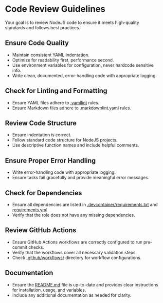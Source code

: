 # Code Review Guidelines

Your goal is to review NodeJS code
to ensure it meets high-quality standards and follows best practices.

## Ensure Code Quality

- Maintain consistent YAML indentation.
- Optimize for readability first, performance second.
- Use environment variables for configuration, never hardcode sensitive info.
- Write clean, documented, error-handling code with appropriate logging.

## Check for Linting and Formatting

- Ensure YAML files adhere to [.yamllint](../../.yamllint) rules.
- Ensure Markdown files adhere to [.markdownlint.yaml](../../.markdownlint.yaml) rules.

## Review Code Structure

- Ensure indentation is correct.
- Follow standard code structure for NodeJS projects.
- Use descriptive function names and include helpful comments.

## Ensure Proper Error Handling

- Write error-handling code with appropriate logging.
- Ensure tasks fail gracefully and provide meaningful error messages.

## Check for Dependencies

- Ensure all dependencies are listed in
  [.devcontainer/requirements.txt](../../.devcontainer/requirements.txt) and [requirements.yml](../../requirements.yml).
- Verify that the role does not have any missing dependencies.

## Review GitHub Actions

- Ensure GitHub Actions workflows are correctly configured to run pre-commit checks.
- Verify that the workflows cover all necessary validation steps.
- Check [.github/workflows/](../) directory for workflow configurations.

## Documentation

- Ensure the [README.md](../../README.md) file is up-to-date
  and provides clear instructions for installation, usage, and variables.
- Include any additional documentation as needed for clarity.
